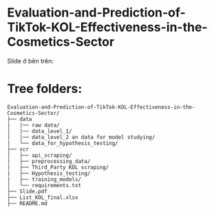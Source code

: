 # Evaluation-and-Prediction-of-TikTok-KOL-Effectiveness-in-the-Cosmetics-Sector

Slide ở bên trên:


# Tree folders:
```
Evaluation-and-Prediction-of-TikTok-KOL-Effectiveness-in-the-Cosmetics-Sector/
├── data
|   |── raw data/
│   |── data_level_1/
|   |── data_level_2 an data for model studying/
|   └── data_for_hypothesis_testing/
├── scr
│   ├── api_scraping/
|   ├── preprocessing_data/
|   ├── Third_Party KOL scraping/
|   ├── Hypothesis_testing/
|   ├── training_models/
│   └── requirements.txt
├── Slide.pdf
├── List_KOL_final.xlsx
├── README.md

